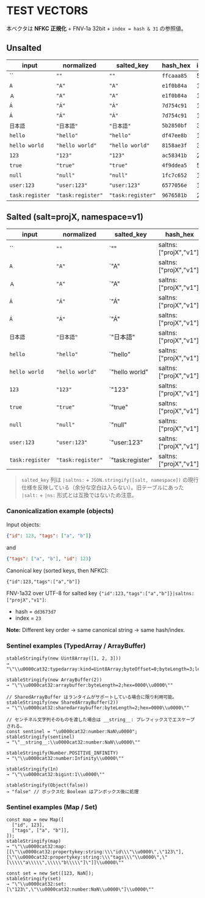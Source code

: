# TEST VECTORS

本ベクタは **NFKC 正規化** + FNV‑1a 32bit + `index = hash & 31` の参照値。

## Unsalted

| input | normalized | salted_key | hash_hex | index |
|---|---|---|---|---|
| `` | `""` | `""` | `ffcaaa85` | 5 |
| `A` | `"A"` | `"A"` | `e1f0b84a` | 10 |
| `Ａ` | `"A"` | `"A"` | `e1f0b84a` | 10 |
| `Á` | `"Á"` | `"Á"` | `7d754c91` | 17 |
| `Á` | `"Á"` | `"Á"` | `7d754c91` | 17 |
| `日本語` | `"日本語"` | `"日本語"` | `5b2850bf` | 31 |
| `hello` | `"hello"` | `"hello"` | `df47ee8b` | 11 |
| `hello world` | `"hello world"` | `"hello world"` | `8158ae3f` | 31 |
| `123` | `"123"` | `"123"` | `ac58341b` | 27 |
| `true` | `"true"` | `"true"` | `4f9ddea5` | 5 |
| `null` | `"null"` | `"null"` | `1fc7c652` | 18 |
| `user:123` | `"user:123"` | `"user:123"` | `6577056e` | 14 |
| `task:register` | `"task:register"` | `"task:register"` | `9676581b` | 27 |

## Salted (salt=projX, namespace=v1)

| input | normalized | salted_key | hash_hex | index |
|---|---|---|---|---|
| `` | `""` | `""|saltns:["projX","v1"]` | `bc802308` | 8 |
| `A` | `"A"` | `"A"|saltns:["projX","v1"]` | `f4b2bd6f` | 15 |
| `Ａ` | `"A"` | `"A"|saltns:["projX","v1"]` | `f4b2bd6f` | 15 |
| `Á` | `"Á"` | `"Á"|saltns:["projX","v1"]` | `e2325e24` | 4 |
| `Á` | `"Á"` | `"Á"|saltns:["projX","v1"]` | `e2325e24` | 4 |
| `日本語` | `"日本語"` | `"日本語"|saltns:["projX","v1"]` | `319ef956` | 22 |
| `hello` | `"hello"` | `"hello"|saltns:["projX","v1"]` | `6d983fb2` | 18 |
| `hello world` | `"hello world"` | `"hello world"|saltns:["projX","v1"]` | `50dfcad6` | 22 |
| `123` | `"123"` | `"123"|saltns:["projX","v1"]` | `0ac6e002` | 2 |
| `true` | `"true"` | `"true"|saltns:["projX","v1"]` | `a4680368` | 8 |
| `null` | `"null"` | `"null"|saltns:["projX","v1"]` | `b0347117` | 23 |
| `user:123` | `"user:123"` | `"user:123"|saltns:["projX","v1"]` | `11d00f43` | 3 |
| `task:register` | `"task:register"` | `"task:register"|saltns:["projX","v1"]` | `d61ce402` | 2 |

> `salted_key` 列は `|saltns:` + `JSON.stringify([salt, namespace])` の現行仕様を反映している（余分な空白は入らない）。旧テーブルにあった `|salt:` + `|ns:` 形式とは互換ではないため注意。

### Canonicalization example (objects)

Input objects:
```json
{"id": 123, "tags": ["a", "b"]}
```
and
```json
{"tags": ["a", "b"], "id": 123}
```

Canonical key (sorted keys, then NFKC):
```
{"id":123,"tags":["a","b"]}
```

FNV-1a32 over UTF-8 for salted key `{"id":123,"tags":["a","b"]}|saltns:["projX","v1"]`:
- hash = `dd3673d7`
- index = `23`

**Note:** Different key order → same canonical string → same hash/index.

### Sentinel examples (TypedArray / ArrayBuffer)

```
stableStringify(new Uint8Array([1, 2, 3]))
→ "\"\\u0000cat32:typedarray:kind=Uint8Array;byteOffset=0;byteLength=3;length=3;hex=010203\\u0000\""

stableStringify(new ArrayBuffer(2))
→ "\"\\u0000cat32:arraybuffer:byteLength=2;hex=0000\\u0000\""

// SharedArrayBuffer はランタイムがサポートしている場合に限り利用可能。
stableStringify(new SharedArrayBuffer(2))
→ "\"\\u0000cat32:sharedarraybuffer:byteLength=2;hex=0000\\u0000\""

// センチネル文字列そのものを渡した場合は __string__: プレフィックスでエスケープされる。
const sentinel = "\u0000cat32:number:NaN\u0000";
stableStringify(sentinel)
→ "\"__string__:\\u0000cat32:number:NaN\\u0000\""

stableStringify(Number.POSITIVE_INFINITY)
→ "\"\\u0000cat32:number:Infinity\\u0000\""

stableStringify(1n)
→ "\"\\u0000cat32:bigint:1\\u0000\""

stableStringify(Object(false))
→ "false" // ボックス化 Boolean はアンボックス後に処理
```

### Sentinel examples (Map / Set)

```
const map = new Map([
  ["id", 123],
  ["tags", ["a", "b"]],
]);
stableStringify(map)
→ "\"\\u0000cat32:map:[[\"\\u0000cat32:propertykey:string:\\\"id\\\"\\u0000\",\"123\"],[\"\\u0000cat32:propertykey:string:\\\"tags\\\"\\u0000\",\"[\\\\\"a\\\\\",\\\\\"b\\\\\"]\"]]\\u0000\""

const set = new Set([123, NaN]);
stableStringify(set)
→ "\"\\u0000cat32:set:[\"123\",\"\\u0000cat32:number:NaN\\u0000\"]\\u0000\""
```
